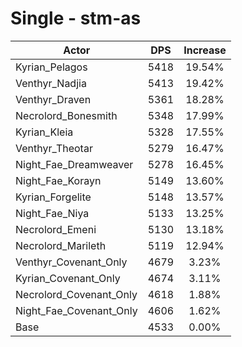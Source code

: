 # Single - stm-as
| Actor | DPS | Increase |
|---|:---:|:---:|
|Kyrian_Pelagos|5418|19.54%|
|Venthyr_Nadjia|5413|19.42%|
|Venthyr_Draven|5361|18.28%|
|Necrolord_Bonesmith|5348|17.99%|
|Kyrian_Kleia|5328|17.55%|
|Venthyr_Theotar|5279|16.47%|
|Night_Fae_Dreamweaver|5278|16.45%|
|Night_Fae_Korayn|5149|13.60%|
|Kyrian_Forgelite|5148|13.57%|
|Night_Fae_Niya|5133|13.25%|
|Necrolord_Emeni|5130|13.18%|
|Necrolord_Marileth|5119|12.94%|
|Venthyr_Covenant_Only|4679|3.23%|
|Kyrian_Covenant_Only|4674|3.11%|
|Necrolord_Covenant_Only|4618|1.88%|
|Night_Fae_Covenant_Only|4606|1.62%|
|Base|4533|0.00%|
